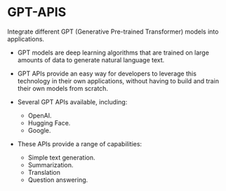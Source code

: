 # GPT-APIS
Integrate different GPT (Generative Pre-trained Transformer) models into applications.

- GPT models are deep learning algorithms that are trained on large amounts of data to generate natural language text.

- GPT APIs provide an easy way for developers to leverage this technology in their own applications, without having to build and train their own models from scratch.

- Several GPT APIs available, including:
  - OpenAI.
  - Hugging Face.
  - Google.
  
- These APIs provide a range of capabilities:
    - Simple text generation.
    - Summarization.
    - Translation
    - Question answering.
